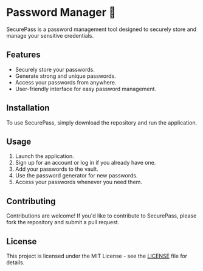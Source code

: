 #  Password Manager 🚀

SecurePass is a password management tool designed to securely store and manage your sensitive credentials.

## Features

- Securely store your passwords.
- Generate strong and unique passwords.
- Access your passwords from anywhere.
- User-friendly interface for easy password management.

## Installation

To use SecurePass, simply download the repository and run the application.

## Usage

1. Launch the application.
2. Sign up for an account or log in if you already have one.
3. Add your passwords to the vault.
4. Use the password generator for new passwords.
5. Access your passwords whenever you need them.

## Contributing

Contributions are welcome! If you'd like to contribute to SecurePass, please fork the repository and submit a pull request.

## License

This project is licensed under the MIT License - see the [LICENSE](LICENSE) file for details.

